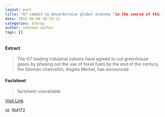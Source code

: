 ```yaml
---
layout: post
title: "G7 commit to decarbornise global economy "in the course of this century""
date: 2015-06-08 16:53:11
categories: Energy
author: unknown author
tags: []
---
```



#### Extract
>The G7 leading industrial nations have agreed to cut greenhouse gases by phasing out the use of fossil fuels by the end of the century, the German chancellor, Angela Merkel, has announced.

#### Factsheet
>factsheet unavailable

[Visit Link](http://www.greenwisebusiness.co.uk/news/g7-commit-to-decarbornise-global-economy-in-the-course-of-this-century-4615.aspx)

id:  184172
